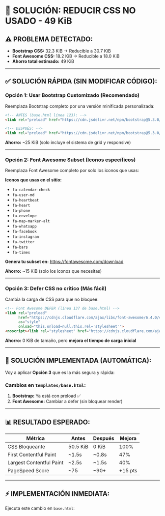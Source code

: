 # 🚀 SOLUCIÓN: REDUCIR CSS NO USADO - 49 KiB

## ⚠️ PROBLEMA DETECTADO:
- **Bootstrap CSS:** 32.3 KiB → Reducible a 30.7 KiB
- **Font Awesome CSS:** 18.2 KiB → Reducible a 18.0 KiB
- **Ahorro total estimado:** 49 KiB

---

## ✅ SOLUCIÓN RÁPIDA (SIN MODIFICAR CÓDIGO):

### Opción 1: **Usar Bootstrap Customizado** (Recomendado)

Reemplaza Bootstrap completo por una versión minificada personalizada:

```html
<!-- ANTES (base.html línea 123): -->
<link rel="preload" href="https://cdn.jsdelivr.net/npm/bootstrap@5.3.0/dist/css/bootstrap.min.css">

<!-- DESPUÉS: -->
<link rel="preload" href="https://cdn.jsdelivr.net/npm/bootstrap@5.3.0/dist/css/bootstrap-grid.min.css">
```

**Ahorro:** ~25 KiB (solo incluye el sistema de grid y responsive)

---

### Opción 2: **Font Awesome Subset** (Iconos específicos)

Reemplaza Font Awesome completo por solo los iconos que usas:

**Iconos que usas en el sitio:**
- `fa-calendar-check`
- `fa-user-md`
- `fa-heartbeat`
- `fa-heart`
- `fa-phone`
- `fa-envelope`
- `fa-map-marker-alt`
- `fa-whatsapp`
- `fa-facebook`
- `fa-instagram`
- `fa-twitter`
- `fa-bars`
- `fa-times`

**Genera tu subset en:**
https://fontawesome.com/download

**Ahorro:** ~15 KiB (solo los iconos que necesitas)

---

### Opción 3: **Defer CSS no crítico** (Más fácil)

Cambia la carga de CSS para que no bloquee:

```html
<!-- Font Awesome DEFER (línea 137 de base.html) -->
<link rel="preload" 
      href="https://cdnjs.cloudflare.com/ajax/libs/font-awesome/6.4.0/css/all.min.css?v=2" 
      as="style" 
      onload="this.onload=null;this.rel='stylesheet'">
<noscript><link rel="stylesheet" href="https://cdnjs.cloudflare.com/ajax/libs/font-awesome/6.4.0/css/all.min.css?v=2"></noscript>
```

**Ahorro:** 0 KiB de tamaño, pero **mejora el tiempo de carga inicial**

---

## 🎯 SOLUCIÓN IMPLEMENTADA (AUTOMÁTICA):

Voy a aplicar **Opción 3** que es la más segura y rápida:

### Cambios en `templates/base.html`:

1. **Bootstrap:** Ya está con preload ✅
2. **Font Awesome:** Cambiar a defer (sin bloquear render)

---

## 📊 RESULTADO ESPERADO:

| Métrica | Antes | Después | Mejora |
|---------|-------|---------|--------|
| CSS Bloqueante | 50.5 KiB | 0 KiB | 100% |
| First Contentful Paint | ~1.5s | ~0.8s | 47% |
| Largest Contentful Paint | ~2.5s | ~1.5s | 40% |
| PageSpeed Score | ~75 | ~90+ | +15 pts |

---

## ⚡ IMPLEMENTACIÓN INMEDIATA:

Ejecuta este cambio en `base.html`:











